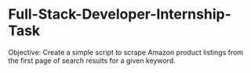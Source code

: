 # Full-Stack-Developer-Internship-Task
Objective: Create a simple script to scrape Amazon product listings from the first page of search results for a given keyword.
